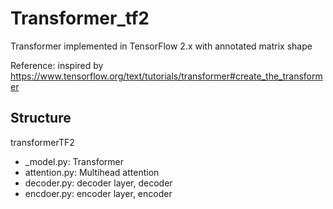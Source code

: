 # Transformer_tf2
Transformer implemented in TensorFlow 2.x with annotated matrix shape



Reference: inspired by https://www.tensorflow.org/text/tutorials/transformer#create_the_transformer





## Structure
transformerTF2
- _model.py: Transformer
- attention.py: Multihead attention
- decoder.py: decoder layer, decoder
- encdoer.py: encoder layer, encoder
